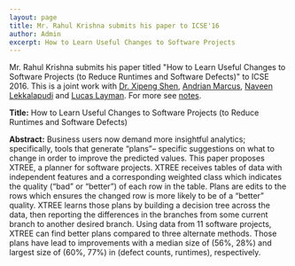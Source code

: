 ```yaml
---
layout: page
title: Mr. Rahul Krishna submits his paper to ICSE'16
author: Admin
excerpt: How to Learn Useful Changes to Software Projects
---
```

Mr. Rahul Krishna submits his paper titled "How to Learn Useful Changes to Software Projects (to Reduce Runtimes and Software Defects)" to ICSE 2016. This is a joint work with [Dr. Xipeng Shen](http://people.engr.ncsu.edu/xshen5/), [Andrian Marcus](http://www.utdallas.edu/~amarcus/), [Naveen Lekkalapudi](https://www.linkedin.com/in/nave91) and [Lucas Layman](http://www.fc-md.umd.edu/People/LucasLayman). For more see [notes](/projects/2014/10/01/40-Cross-Trees/).

**Title:** How to Learn Useful Changes to Software Projects (to Reduce Runtimes and Software Defects)

**Abstract:** Business users now demand more insightful analytics; specifically,
tools that generate “plans”– specific suggestions on what to change
in order to improve the predicted values.
This paper proposes XTREE, a planner for software projects.
XTREE receives tables of data with independent features and a
corresponding weighted class which indicates the quality (“bad” or
“better”) of each row in the table. Plans are edits to the rows which
ensures the changed row is more likely to be of a “better” quality.
XTREE learns those plans by building a decision tree across
the data, then reporting the differences in the branches from some
current branch to another desired branch. Using data from 11 software
projects, XTREE can find better plans compared to three alternate
methods. Those plans have lead to improvements with a
median size of (56%, 28%) and largest size of (60%, 77%) in (defect
counts, runtimes), respectively.
